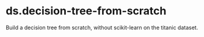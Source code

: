 # ds.decision-tree-from-scratch
Build a decision tree from scratch, without scikit-learn on the titanic dataset.
